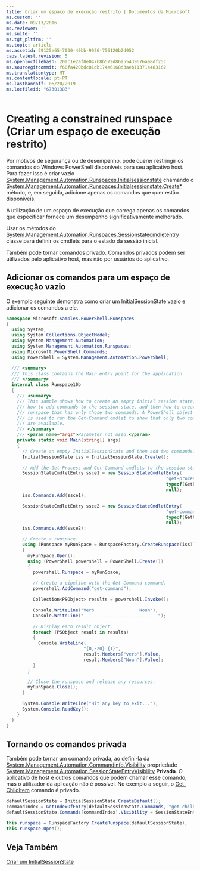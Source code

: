 ```yaml
---
title: Criar um espaço de execução restrito | Documentos da Microsoft
ms.custom: ''
ms.date: 09/13/2016
ms.reviewer: ''
ms.suite: ''
ms.tgt_pltfrm: ''
ms.topic: article
ms.assetid: 59125e65-7030-40bb-9926-756120b2d952
caps.latest.revision: 5
ms.openlocfilehash: 20ac1e2af8e047b8b572d86a55439676aa8df25c
ms.sourcegitcommit: f60fa420bdc81db174e6168d3aeb11371e483162
ms.translationtype: MT
ms.contentlocale: pt-PT
ms.lasthandoff: 06/20/2019
ms.locfileid: "67301383"
---
```

# <a name="creating-a-constrained-runspace"></a>Creating a constrained runspace (Criar um espaço de execução restrito)

Por motivos de segurança ou de desempenho, pode querer restringir os comandos do Windows PowerShell disponíveis para seu aplicativo host. Para fazer isso é criar vazio [System.Management.Automation.Runspaces.Initialsessionstate](/dotnet/api/System.Management.Automation.Runspaces.InitialSessionState) chamando o [System.Management.Automation.Runspaces.Initialsessionstate.Create*](/dotnet/api/System.Management.Automation.Runspaces.InitialSessionState.Create) método, e, em seguida, adicione apenas os comandos que quer estão disponíveis.

 A utilização de um espaço de execução que carrega apenas os comandos que especificar fornece um desempenho significativamente melhorado.

 Usar os métodos do [System.Management.Automation.Runspaces.Sessionstatecmdletentry](/dotnet/api/System.Management.Automation.Runspaces.SessionStateCmdletEntry) classe para definir os cmdlets para o estado da sessão inicial.

 Também pode tornar comandos privado. Comandos privados podem ser utilizados pelo aplicativo host, mas não por usuários do aplicativo.

## <a name="adding-commands-to-an-empty-runspace"></a>Adicionar os comandos para um espaço de execução vazio

 O exemplo seguinte demonstra como criar um InitialSessionState vazio e adicionar os comandos a ele.

```csharp
namespace Microsoft.Samples.PowerShell.Runspaces
{
  using System;
  using System.Collections.ObjectModel;
  using System.Management.Automation;
  using System.Management.Automation.Runspaces;
  using Microsoft.PowerShell.Commands;
  using PowerShell = System.Management.Automation.PowerShell;

  /// <summary>
  /// This class contains the Main entry point for the application.
  /// </summary>
  internal class Runspace10b
  {
    /// <summary>
    /// This sample shows how to create an empty initial session state,
    /// how to add commands to the session state, and then how to create a
    /// runspace that has only those two commands. A PowerShell object
    /// is used to run the Get-Command cmdlet to show that only two commands
    /// are available.
    /// </summary>
    /// <param name="args">Parameter not used.</param>
    private static void Main(string[] args)
    {
      // Create an empty InitialSessionState and then add two commands.
      InitialSessionState iss = InitialSessionState.Create();

      // Add the Get-Process and Get-Command cmdlets to the session state.
      SessionStateCmdletEntry ssce1 = new SessionStateCmdletEntry(
                                                            "get-process",
                                                            typeof(GetProcessCommand),
                                                            null);
      iss.Commands.Add(ssce1);

      SessionStateCmdletEntry ssce2 = new SessionStateCmdletEntry(
                                                            "get-command",
                                                            typeof(GetCommandCommand),
                                                            null);
      iss.Commands.Add(ssce2);

      // Create a runspace.
      using (Runspace myRunSpace = RunspaceFactory.CreateRunspace(iss))
      {
        myRunSpace.Open();
        using (PowerShell powershell = PowerShell.Create())
        {
          powershell.Runspace = myRunSpace;

          // Create a pipeline with the Get-Command command.
          powershell.AddCommand("get-command");

          Collection<PSObject> results = powershell.Invoke();

          Console.WriteLine("Verb                 Noun");
          Console.WriteLine("----------------------------");

          // Display each result object.
          foreach (PSObject result in results)
          {
            Console.WriteLine(
                             "{0,-20} {1}",
                             result.Members["verb"].Value,
                             result.Members["Noun"].Value);
          }
        }

        // Close the runspace and release any resources.
        myRunSpace.Close();
      }

      System.Console.WriteLine("Hit any key to exit...");
      System.Console.ReadKey();
    }
  }
}
```

## <a name="making-commands-private"></a>Tornando os comandos privada

 Também pode tornar um comando privada, ao defini-la da [System.Management.Automation.Commandinfo.Visibility](/dotnet/api/System.Management.Automation.CommandInfo.Visibility) propriedade [System.Management.Automation.SessionStateEntryVisibility](/dotnet/api/System.Management.Automation.SessionStateEntryVisibility) **Privada**. O aplicativo de host e outros comandos que podem chamar esse comando, mas o utilizador da aplicação não é possível. No exemplo a seguir, o [Get-ChildItem](/powershell/module/Microsoft.PowerShell.Management/Get-ChildItem) comando é privado.

```csharp
defaultSessionState = InitialSessionState.CreateDefault();
commandIndex = GetIndexOfEntry(defaultSessionState.Commands, "get-childitem");
defaultSessionState.Commands[commandIndex].Visibility = SessionStateEntryVisibility.Private;

this.runspace = RunspaceFactory.CreateRunspace(defaultSessionState);
this.runspace.Open();
```

## <a name="see-also"></a>Veja Também

 [Criar um InitialSessionState](./creating-an-initialsessionstate.md)
